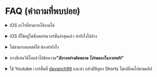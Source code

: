 # FAQ (คำถามที่พบบ่อย)

<details>
  <summary>iOS อะไรที่สามารถใช้งานได้</summary>
    <p>iOS 14 ขึ้นไป <strong>แต่</strong>จำเป็นที่จะต้องหา IPA ที่ใช้กับ iOS นี้ได้ด้วย ด้านล่างนี้คือเวอร์ชั่นที่ซับพอร์ตที่แต่ละ iOS:</p>
    <li><strong>iOS 14</strong>: YouTube v19.20.2</li>
    <li><strong>iOS 15</strong>: YouTube v20.21.6</li>
    <li><strong>iOS 16+</strong>: เวอร์ชั่นไหนก็ได้ ที่ Youtube ซับพอร์ต</li>
</details>
<br>
<details>
  <summary>iOS ที่ใช้อยู่ไม่ซับพอร์ตเวอร์ชั่นล่าสุดแล้ว ทำยังไงได้บ้าง</summary>
    <p>หา IPA เวอร์ชั่นที่ซับพอร์ตและ <a href="../README.md#how-to-build-a-ytliteplusextra-ipa-using-github-actions">แล้วสร้าง IPA โดยใช้ Github Actions</a><p>
</details>
<br>
<details>
  <summary>ไม่สามารถแคสต์ได้ ต้องทำยังไง</summary>
    <p>จนกว่าจะแก้บั๊กนี้ ให้ใช้ Youtube เวอร์ชั่น 20.14.1 หรือเก่ากว่า</p>
</details>
<br>
<details>
  <summary>บางทีเล่นวิดีโอแล้วได้ข้อความ<strong><em>"มีบางอย่างผิดพลาด โปรดลองในภายหลัง"</em></strong></summary>
    <p>ก่อนที่จะบอกวิธีแก้ปัญหา ขอเตือนไว้ก่อนว่า:</p>
    <ol>
      <li><strong>นี้ไม่ใช่</strong>ปัญหาจากการบล็อกโฆษณา</li>
      <li><strong>นี้ไม่ใช่</strong>เพราะบัญชีโดนแบน</li>
    </ol>
    <br>
    <p>ปัญหานี้เกิดได้ทั้งๆที่ไม่ได้ลงม็อดเลย เหมือนเกิดจาก VisitorID or VisitorData ที่ผิดหรือหายไป<a href="https://github.com/pepeloni-away/userscripts/issues/6#issuecomment-2860641610">ตามนี้</a></p>
    <br>
    <p><strong>วิธีแก้ปัญหาชั่วคราว:</strong></p>
    <ol>
      <li>ออกจากระบบทุกบัญชีที่มี: ไปที่ <em>คุณ → สลับบัญชี → จัดการบัญชีในอุปกรณืนี้ → นำออกจากอุปกรณ์นี้</em></li>
      <li>ดูวิดีโอเต็มๆโดยไม่ต้องใช้บัญชี Google ไปสักพัก</li>
      <li>แล้วเข้าสู่ระบบกลับเข้าบัญชีที่มีปัญหา</li>
    </ol>
</details>
<br>
<details>
  <summary>ใช้ Youtube เวอร์ชั่นที่ <a href="https://github.com/dayanch96/YTLite?tab=readme-ov-file#supported-youtube-version">dayanch96</a> แนะนำ แล้วมีปัญหา Shorts ไม่เปลี่ยนไปตามคลิป</summary>
    <p>ให้ใช้ Youtube เวอร์ชั่นล่าสุดแทน สามารถหาโหลด IPA ได้เลย</p>
</details>


